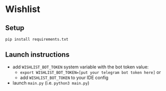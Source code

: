 # Wishlist

## Setup

```pip install requirements.txt```

## Launch instructions

- add `WISHLIST_BOT_TOKEN` system variable with the bot token value:
    - `export WISHLIST_BOT_TOKEN=[put your telegram bot token here]` or
    - add `WISHLIST_BOT_TOKEN` to your IDE config
- launch `main.py` (i.e. `python3 main.py`)